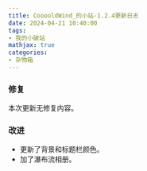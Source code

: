 ```yaml
---
title: CooooldWind_的小站-1.2.4更新日志
date: 2024-04-21 10:40:00
tags: 
- 我的小破站
mathjax: true
categories:
- 杂物箱
---
```


### 修复

本次更新无修复内容。

### 改进

- 更新了背景和标题栏颜色。
- 加了瀑布流相册。